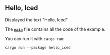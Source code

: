 ## Hello, Iced

Displayed the text "Hello, Iced"

The __[`main`]__ file contains all the code of the example.

You can run it with `cargo run`:
```
cargo run --package hello_iced
```

[`main`]: src/main.rs